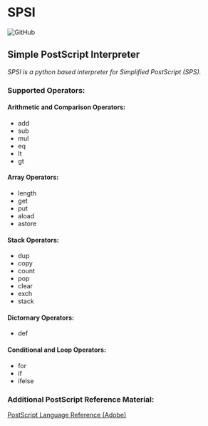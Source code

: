 # SPSI
![GitHub](https://img.shields.io/github/license/imclerran/spsi)
## Simple PostScript Interpreter
_SPSI is a python based interpreter for Simplified PostScript (SPS)._

### Supported Operators:
#### Arithmetic and Comparison Operators:
- add
- sub
- mul
- eq
- lt
- gt

#### Array Operators:
- length
- get
- put
- aload
- astore

#### Stack Operators:
- dup
- copy
- count
- pop
- clear
- exch
- stack 

#### Dictornary Operators:
- def

#### Conditional and Loop Operators:
- for
- if
- ifelse

### Additional PostScript Reference Material:
[PostScript Language Reference (Adobe)](https://www.adobe.com/jp/print/postscript/pdfs/PLRM.pdf)
